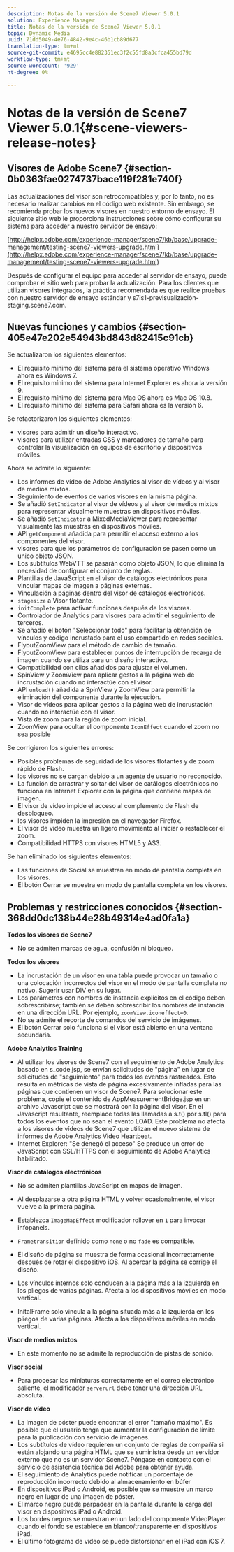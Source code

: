```yaml
---
description: Notas de la versión de Scene7 Viewer 5.0.1
solution: Experience Manager
title: Notas de la versión de Scene7 Viewer 5.0.1
topic: Dynamic Media
uuid: 71dd5049-4e76-4842-9e4c-46b1cb89d677
translation-type: tm+mt
source-git-commit: e4695cc4e882351ec3f2c55fd8a3cfca455bd79d
workflow-type: tm+mt
source-wordcount: '929'
ht-degree: 0%

---
```



# Notas de la versión de Scene7 Viewer 5.0.1{#scene-viewers-release-notes}

## Visores de Adobe Scene7 {#section-0b0363fae0274737bace119f281e740f}

Las actualizaciones del visor son retrocompatibles y, por lo tanto, no es necesario realizar cambios en el código web existente. Sin embargo, se recomienda probar los nuevos visores en nuestro entorno de ensayo. El siguiente sitio web le proporciona instrucciones sobre cómo configurar su sistema para acceder a nuestro servidor de ensayo:

[http://helpx.adobe.com/experience-manager/scene7/kb/base/upgrade-management/testing-scene7-viewers-upgrade.html](http://helpx.adobe.com/experience-manager/scene7/kb/base/upgrade-management/testing-scene7-viewers-upgrade.html)

Después de configurar el equipo para acceder al servidor de ensayo, puede comprobar el sitio web para probar la actualización. Para los clientes que utilizan visores integrados, la práctica recomendada es que realice pruebas con nuestro servidor de ensayo estándar y s7is1-previsualización-staging.scene7.com.

## Nuevas funciones y cambios {#section-405e47e202e54943bd843d82415c91cb}

Se actualizaron los siguientes elementos:

* El requisito mínimo del sistema para el sistema operativo Windows ahora es Windows 7.
* El requisito mínimo del sistema para Internet Explorer es ahora la versión 9.
* El requisito mínimo del sistema para Mac OS ahora es Mac OS 10.8.
* El requisito mínimo del sistema para Safari ahora es la versión 6.

Se refactorizaron los siguientes elementos:

* visores para admitir un diseño interactivo.
* visores para utilizar entradas CSS y marcadores de tamaño para controlar la visualización en equipos de escritorio y dispositivos móviles.

Ahora se admite lo siguiente:

* Los informes de vídeo de Adobe Analytics al visor de vídeos y al visor de medios mixtos.
* Seguimiento de eventos de varios visores en la misma página.
* Se añadió `SetIndicator` al visor de vídeos y al visor de medios mixtos para representar visualmente muestras en dispositivos móviles.
* Se añadió `SetIndicator` a MixedMediaViewer para representar visualmente las muestras en dispositivos móviles.
* API `getComponent` añadida para permitir el acceso externo a los componentes del visor.
* visores para que los parámetros de configuración se pasen como un único objeto JSON.
* Los subtítulos WebVTT se pasarán como objeto JSON, lo que elimina la necesidad de configurar el conjunto de reglas.
* Plantillas de JavaScript en el visor de catálogos electrónicos para vincular mapas de imagen a páginas externas.
* Vinculación a páginas dentro del visor de catálogos electrónicos.
* `stagesize` a Visor flotante.
* `initComplete` para activar funciones después de los visores.
* Controlador de Analytics para visores para admitir el seguimiento de terceros.
* Se añadió el botón &quot;Seleccionar todo&quot; para facilitar la obtención de vínculos y código incrustado para el uso compartido en redes sociales.
* FlyoutZoomView para el método de cambio de tamaño.
* FlyoutZoomView para establecer puntos de interrupción de recarga de imagen cuando se utiliza para un diseño interactivo.
* Compatibilidad con clics añadidos para ajustar el volumen.
* SpinView y ZoomView para aplicar gestos a la página web de incrustación cuando no interactúe con el visor.
* API `unload()` añadida a SpinView y ZoomView para permitir la eliminación del componente durante la ejecución.
* Visor de vídeos para aplicar gestos a la página web de incrustación cuando no interactúe con el visor.
* Vista de zoom para la región de zoom inicial.
* ZoomView para ocultar el componente `IconEffect` cuando el zoom no sea posible

Se corrigieron los siguientes errores:

* Posibles problemas de seguridad de los visores flotantes y de zoom rápido de Flash.
* los visores no se cargan debido a un agente de usuario no reconocido.
* La función de arrastrar y soltar del visor de catálogos electrónicos no funciona en Internet Explorer con la página que contiene mapas de imagen.
* El visor de vídeo impide el acceso al complemento de Flash de desbloqueo.
* los visores impiden la impresión en el navegador Firefox.
* El visor de vídeo muestra un ligero movimiento al iniciar o restablecer el zoom.
* Compatibilidad HTTPS con visores HTML5 y AS3.

Se han eliminado los siguientes elementos:

* Las funciones de Social se muestran en modo de pantalla completa en los visores.
* El botón Cerrar se muestra en modo de pantalla completa en los visores.

## Problemas y restricciones conocidos {#section-368dd0dc138b44e28b49314e4ad0fa1a}

**Todos los visores de Scene7**

* No se admiten marcas de agua, confusión ni bloqueo.

**Todos los visores**

* La incrustación de un visor en una tabla puede provocar un tamaño o una colocación incorrectos del visor en el modo de pantalla completa no nativo. Sugerir usar DIV en su lugar.
* Los parámetros con nombres de instancia explícitos en el código deben sobrescribirse; también se deben sobrescribir los nombres de instancia en una dirección URL. Por ejemplo, `zoomView.iconeffect=0`.
* No se admite el recorte de comandos del servicio de imágenes.
* El botón Cerrar solo funciona si el visor está abierto en una ventana secundaria.

**Adobe Analytics Training**

* Al utilizar los visores de Scene7 con el seguimiento de Adobe Analytics basado en s_code.jsp, se envían solicitudes de &quot;página&quot; en lugar de solicitudes de &quot;seguimiento&quot; para todos los eventos rastreados. Esto resulta en métricas de vista de página excesivamente infladas para las páginas que contienen un visor de Scene7. Para solucionar este problema, copie el contenido de AppMeasurementBridge.jsp en un archivo Javascript que se mostrará con la página del visor. En el Javascript resultante, reemplace todas las llamadas a s.t() por s.tl() para todos los eventos que no sean el evento LOAD. Este problema no afecta a los visores de vídeos de Scene7 que utilizan el nuevo sistema de informes de Adobe Analytics Video Heartbeat.
* Internet Explorer: &quot;Se denegó el acceso&quot; Se produce un error de JavaScript con SSL/HTTPS con el seguimiento de Adobe Analytics habilitado.

**Visor de catálogos electrónicos**

* No se admiten plantillas JavaScript en mapas de imagen.
* Al desplazarse a otra página HTML y volver ocasionalmente, el visor vuelve a la primera página.
* Establezca `ImageMapEffect` modificador rollover en `1` para invocar infopanels.

* `Frametransition` definido como  `none` o no  `fade` es compatible.

* El diseño de página se muestra de forma ocasional incorrectamente después de rotar el dispositivo iOS. Al acercar la página se corrige el diseño.
* Los vínculos internos solo conducen a la página más a la izquierda en los pliegos de varias páginas. Afecta a los dispositivos móviles en modo vertical.
* InitalFrame solo vincula a la página situada más a la izquierda en los pliegos de varias páginas. Afecta a los dispositivos móviles en modo vertical.

**Visor de medios mixtos**

* En este momento no se admite la reproducción de pistas de sonido.

**Visor social**

* Para procesar las miniaturas correctamente en el correo electrónico saliente, el modificador `serverurl` debe tener una dirección URL absoluta.

**Visor de vídeo**

* La imagen de póster puede encontrar el error &quot;tamaño máximo&quot;. Es posible que el usuario tenga que aumentar la configuración de límite para la publicación con servicio de imágenes.
* Los subtítulos de vídeo requieren un conjunto de reglas de compañía si están alojando una página HTML que se suministra desde un servidor externo que no es un servidor Scene7. Póngase en contacto con el servicio de asistencia técnica del Adobe para obtener ayuda.
* El seguimiento de Analytics puede notificar un porcentaje de reproducción incorrecto debido al almacenamiento en búfer
* En dispositivos iPad o Android, es posible que se muestre un marco negro en lugar de una imagen de póster.
* El marco negro puede parpadear en la pantalla durante la carga del visor en dispositivos iPad o Android.
* Los bordes negros se muestran en un lado del componente VideoPlayer cuando el fondo se establece en blanco/transparente en dispositivos iPad.
* El último fotograma de vídeo se puede distorsionar en el iPad con iOS 7.

